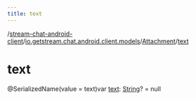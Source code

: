 ```yaml
---
title: text
---
```

/[stream-chat-android-client](../../index.md)/[io.getstream.chat.android.client.models](../index.md)/[Attachment](index.md)/[text](text.md)  
  
  
  
# text  
@SerializedName(value = text)var [text](text.md): [String](https://kotlinlang.org/api/latest/jvm/stdlib/kotlin/-string/index.html)? = null
